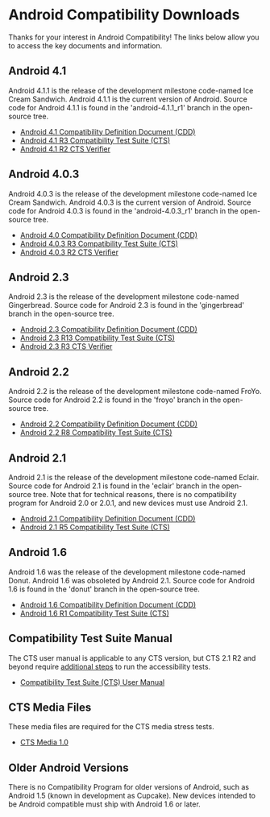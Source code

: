 <!--
   Copyright 2010 The Android Open Source Project 

   Licensed under the Apache License, Version 2.0 (the "License"); 
   you may not use this file except in compliance with the License.
   You may obtain a copy of the License at

       http://www.apache.org/licenses/LICENSE-2.0

   Unless required by applicable law or agreed to in writing, software
   distributed under the License is distributed on an "AS IS" BASIS,
   WITHOUT WARRANTIES OR CONDITIONS OF ANY KIND, either express or implied.
   See the License for the specific language governing permissions and
   limitations under the License.
-->

# Android Compatibility Downloads #

Thanks for your interest in Android Compatibility! The links below allow
you to access the key documents and information.

## Android 4.1 ##

Android 4.1.1 is the release of the development milestone code-named
Ice Cream Sandwich. Android 4.1.1 is the current version of Android. Source code for
Android 4.1.1 is found in the 'android-4.1.1_r1' branch in the open-source tree.

- [Android 4.1 Compatibility Definition Document (CDD)](4.1/android-4.1-cdd.pdf)
- [Android 4.1 R3 Compatibility Test Suite (CTS)](https://dl.google.com/dl/android/cts/android-cts-4.1_r1-linux_x86-arm.zip)
- [Android 4.1 R2 CTS Verifier](https://dl.google.com/dl/android/cts/android-cts-verifier-4.1_r1-linux_x86-arm.zip)


## Android 4.0.3 ##

Android 4.0.3 is the release of the development milestone code-named
Ice Cream Sandwich. Android 4.0.3 is the current version of Android. Source code for
Android 4.0.3 is found in the 'android-4.0.3_r1' branch in the open-source tree.

- [Android 4.0 Compatibility Definition Document (CDD)](4.0/android-4.0-cdd.pdf)
- [Android 4.0.3 R3 Compatibility Test Suite (CTS)](https://dl.google.com/dl/android/cts/android-cts-4.0.3_r3-linux_x86-arm.zip)
- [Android 4.0.3 R2 CTS Verifier](https://dl.google.com/dl/android/cts/android-cts-verifier-4.0.3_r2-linux_x86-arm.zip)

## Android 2.3 ##

Android 2.3 is the release of the development milestone code-named
Gingerbread. Source code for Android 2.3 is found in the 'gingerbread' branch in 
the open-source tree.

- [Android 2.3 Compatibility Definition Document (CDD)](2.3/android-2.3.3-cdd.pdf)
- [Android 2.3 R13 Compatibility Test Suite (CTS)](https://dl.google.com/dl/android/cts/android-cts-2.3_r13-linux_x86-arm.zip)
- [Android 2.3 R3 CTS Verifier](https://dl.google.com/dl/android/cts/android-cts-verifier-2.3_r3-linux_x86-armv5.zip)

## Android 2.2 ##

Android 2.2 is the release of the development milestone code-named
FroYo. Source code for Android 2.2 is found in the 'froyo' branch in the
open-source tree.

- [Android 2.2 Compatibility Definition Document (CDD)](2.2/android-2.2-cdd.pdf)
- [Android 2.2 R8 Compatibility Test Suite (CTS)](https://dl.google.com/dl/android/cts/android-cts-2.2_r8-linux_x86-arm.zip)

## Android 2.1 ##

Android 2.1 is the release of the development milestone code-named
Eclair. Source code for Android 2.1 is found in the 'eclair' branch in the
open-source tree. Note that for technical reasons, there is no compatibility
program for Android 2.0 or 2.0.1, and new devices must use Android 2.1.

- [Android 2.1 Compatibility Definition Document (CDD)](2.1/android-2.1-cdd.pdf)
- [Android 2.1 R5 Compatibility Test Suite (CTS)](https://dl.google.com/dl/android/cts/android-cts-2.1_r5-x86.zip)

## Android 1.6 ##

Android 1.6 was the release of the development milestone code-named Donut.
Android 1.6 was obsoleted by Android 2.1. Source code for Android 1.6 is found
in the 'donut' branch in the open-source tree.

- [Android 1.6 Compatibility Definition Document (CDD)](1.6/android-1.6-cdd.pdf)
- [Android 1.6 R1 Compatibility Test Suite (CTS)](https://dl.google.com/dl/android/cts/android-cts-1.6_r1-x86.zip)

## Compatibility Test Suite Manual ##

The CTS user manual is applicable to any CTS version, but CTS 2.1 R2 and
beyond require [additional steps](cts-intro.html) to run the accessibility tests.

- [Compatibility Test Suite (CTS) User Manual](android-cts-manual-r4.pdf)

## CTS Media Files ##
These media files are required for the CTS media stress tests.

- [CTS Media 1.0](https://dl.google.com/dl/android/cts/android-cts-media-1.0.zip)

## Older Android Versions ##

There is no Compatibility Program for older versions of Android, such as Android
1.5 (known in development as Cupcake). New devices intended to be Android
compatible must ship with Android 1.6 or later.
